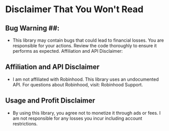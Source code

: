 # Disclaimer That You Won't Read #

## Bug Warning ##:
- This library may contain bugs that could lead to financial losses. You are responsible for your actions. Review the code thoroughly to ensure it performs as expected.
Affiliation and API Disclaimer:

## Affiliation and API Disclaimer ##
- I am not affiliated with Robinhood. This library uses an undocumented API. For questions about Robinhood, visit: Robinhood Support.

## Usage and Profit Disclaimer ##
- By using this library, you agree not to monetize it through ads or fees. I am not responsible for any losses you incur including account restrictions.